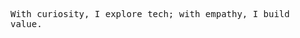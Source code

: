 <samp>With curiosity, I explore tech; with empathy, I build value.</samp>

<!-- ![](https://github-readme-stats.vercel.app/api?username=situ2001&hide_border=true&show_icons=true&line_height=21&bg_color=0,EC6C6C,FFD479,FFFC79,73FA79&theme=graywhite) -->

<!-- badges are from https://github.com/Ileriayo/markdown-badges -->
